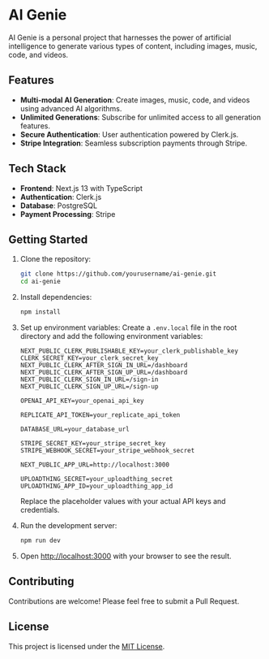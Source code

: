 # AI Genie

AI Genie is a personal project that harnesses the power of artificial intelligence to generate various types of content, including images, music, code, and videos.

## Features

- **Multi-modal AI Generation**: Create images, music, code, and videos using advanced AI algorithms.
- **Unlimited Generations**: Subscribe for unlimited access to all generation features.
- **Secure Authentication**: User authentication powered by Clerk.js.
- **Stripe Integration**: Seamless subscription payments through Stripe.

## Tech Stack

- **Frontend**: Next.js 13 with TypeScript
- **Authentication**: Clerk.js
- **Database**: PostgreSQL
- **Payment Processing**: Stripe

## Getting Started

1. Clone the repository:
   ```bash
   git clone https://github.com/yourusername/ai-genie.git
   cd ai-genie
   ```

2. Install dependencies:
   ```bash
   npm install
   ```

3. Set up environment variables:
   Create a `.env.local` file in the root directory and add the following environment variables:

   ```
   NEXT_PUBLIC_CLERK_PUBLISHABLE_KEY=your_clerk_publishable_key
   CLERK_SECRET_KEY=your_clerk_secret_key
   NEXT_PUBLIC_CLERK_AFTER_SIGN_IN_URL=/dashboard
   NEXT_PUBLIC_CLERK_AFTER_SIGN_UP_URL=/dashboard
   NEXT_PUBLIC_CLERK_SIGN_IN_URL=/sign-in
   NEXT_PUBLIC_CLERK_SIGN_UP_URL=/sign-up

   OPENAI_API_KEY=your_openai_api_key

   REPLICATE_API_TOKEN=your_replicate_api_token

   DATABASE_URL=your_database_url

   STRIPE_SECRET_KEY=your_stripe_secret_key
   STRIPE_WEBHOOK_SECRET=your_stripe_webhook_secret

   NEXT_PUBLIC_APP_URL=http://localhost:3000

   UPLOADTHING_SECRET=your_uploadthing_secret
   UPLOADTHING_APP_ID=your_uploadthing_app_id
   ```

   Replace the placeholder values with your actual API keys and credentials.

4. Run the development server:
   ```bash
   npm run dev
   ```

5. Open [http://localhost:3000](http://localhost:3000) with your browser to see the result.

## Contributing

Contributions are welcome! Please feel free to submit a Pull Request.

## License

This project is licensed under the [MIT License](LICENSE).
